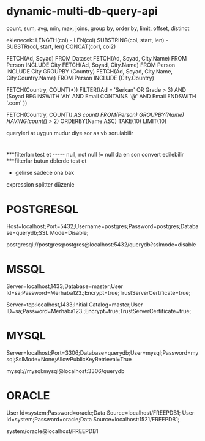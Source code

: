 # dynamic-multi-db-query-api
count, sum, avg, min, max, joins, group by, order by, limit, offset, distinct

eklenecek:
LENGTH(col) - LEN(col)
SUBSTRING(col, start, len) - SUBSTR(col, start, len)
CONCAT(col1, col2)

FETCH(Ad, Soyad) FROM Dataset
FETCH(Ad, Soyad, City.Name) FROM Person INCLUDE City
FETCH(Ad, Soyad, City.Name) FROM Person INCLUDE City GROUPBY (Country)
FETCH(Ad, Soyad, City.Name, City.Country.Name) FROM Person INCLUDE (City.Country)

FETCH(Country, COUNT(*)) FILTER((Ad = 'Serkan' OR Grade > 3) AND (Soyad BEGINSWITH 'Ah' AND Email CONTAINS '@' AND Email ENDSWITH '.com' ))

FETCH(Country, COUNT(*) AS count) FROM(Person) GROUPBY(Name) HAVING(count(*) > 2) ORDERBY(Name ASC) TAKE(10) LIMIT(10)

queryleri at uygun mudur diye sor
as vb sorulabilir 

# ########################
***filterları test et ----- null, not null != null da en son convert edilebilir
***filterlar butun dblerde test et

* gelirse sadece ona bak

expression splitter düzenle

# POSTGRESQL
Host=localhost;Port=5432;Username=postgres;Password=postgres;Database=querydb;SSL Mode=Disable;

postgresql://postgres:postgres@localhost:5432/querydb?sslmode=disable

# MSSQL
Server=localhost,1433;Database=master;User Id=sa;Password=Merhaba123.;Encrypt=true;TrustServerCertificate=true;

Server=tcp:localhost,1433;Initial Catalog=master;User ID=sa;Password=Merhaba123.;Encrypt=true;TrustServerCertificate=true;

# MYSQL
Server=localhost;Port=3306;Database=querydb;User=mysql;Password=mysql;SslMode=None;AllowPublicKeyRetrieval=True

mysql://mysql:mysql@localhost:3306/querydb

# ORACLE
User Id=system;Password=oracle;Data Source=localhost/FREEPDB1;
User Id=system;Password=oracle;Data Source=localhost:1521/FREEPDB1;

system/oracle@localhost/FREEPDB1